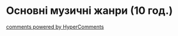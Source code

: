 <div id="hypercomments_widget" class="js-hypercomments-widget invisible"></div>

# Основні музичні жанри  (10 год.)


<div class="js-hypercomments-container">
    <a href="http://hypercomments.com" class="hc-link" title="comments widget">comments powered by HyperComments</a>
</div>